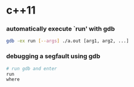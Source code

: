 # c++11

### automatically execute `run' with gdb
```bash
gdb -ex run [--args] ./a.out [arg1, arg2, ...]
```

### debugging a segfault using gdb
```bash
# run gdb and enter
run
where
```
